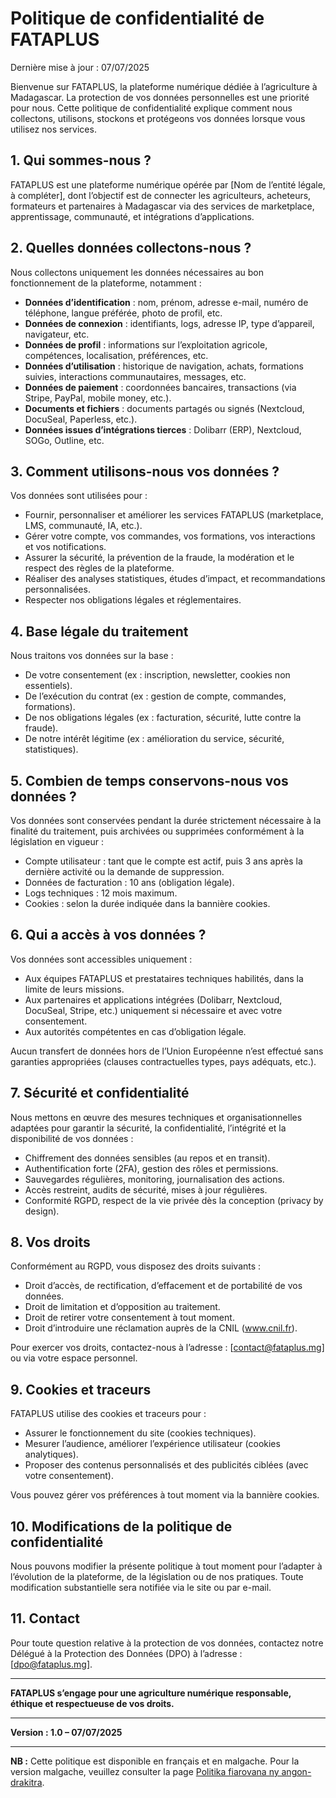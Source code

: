 # Politique de confidentialité de FATAPLUS

Dernière mise à jour : 07/07/2025

Bienvenue sur FATAPLUS, la plateforme numérique dédiée à l’agriculture à Madagascar. La protection de vos données personnelles est une priorité pour nous. Cette politique de confidentialité explique comment nous collectons, utilisons, stockons et protégeons vos données lorsque vous utilisez nos services.

## 1. Qui sommes-nous ?

FATAPLUS est une plateforme numérique opérée par [Nom de l’entité légale, à compléter], dont l’objectif est de connecter les agriculteurs, acheteurs, formateurs et partenaires à Madagascar via des services de marketplace, apprentissage, communauté, et intégrations d’applications.

## 2. Quelles données collectons-nous ?

Nous collectons uniquement les données nécessaires au bon fonctionnement de la plateforme, notamment :
- **Données d’identification** : nom, prénom, adresse e-mail, numéro de téléphone, langue préférée, photo de profil, etc.
- **Données de connexion** : identifiants, logs, adresse IP, type d’appareil, navigateur, etc.
- **Données de profil** : informations sur l’exploitation agricole, compétences, localisation, préférences, etc.
- **Données d’utilisation** : historique de navigation, achats, formations suivies, interactions communautaires, messages, etc.
- **Données de paiement** : coordonnées bancaires, transactions (via Stripe, PayPal, mobile money, etc.).
- **Documents et fichiers** : documents partagés ou signés (Nextcloud, DocuSeal, Paperless, etc.).
- **Données issues d’intégrations tierces** : Dolibarr (ERP), Nextcloud, SOGo, Outline, etc.

## 3. Comment utilisons-nous vos données ?

Vos données sont utilisées pour :
- Fournir, personnaliser et améliorer les services FATAPLUS (marketplace, LMS, communauté, IA, etc.).
- Gérer votre compte, vos commandes, vos formations, vos interactions et vos notifications.
- Assurer la sécurité, la prévention de la fraude, la modération et le respect des règles de la plateforme.
- Réaliser des analyses statistiques, études d’impact, et recommandations personnalisées.
- Respecter nos obligations légales et réglementaires.

## 4. Base légale du traitement

Nous traitons vos données sur la base :
- De votre consentement (ex : inscription, newsletter, cookies non essentiels).
- De l’exécution du contrat (ex : gestion de compte, commandes, formations).
- De nos obligations légales (ex : facturation, sécurité, lutte contre la fraude).
- De notre intérêt légitime (ex : amélioration du service, sécurité, statistiques).

## 5. Combien de temps conservons-nous vos données ?

Vos données sont conservées pendant la durée strictement nécessaire à la finalité du traitement, puis archivées ou supprimées conformément à la législation en vigueur :
- Compte utilisateur : tant que le compte est actif, puis 3 ans après la dernière activité ou la demande de suppression.
- Données de facturation : 10 ans (obligation légale).
- Logs techniques : 12 mois maximum.
- Cookies : selon la durée indiquée dans la bannière cookies.

## 6. Qui a accès à vos données ?

Vos données sont accessibles uniquement :
- Aux équipes FATAPLUS et prestataires techniques habilités, dans la limite de leurs missions.
- Aux partenaires et applications intégrées (Dolibarr, Nextcloud, DocuSeal, Stripe, etc.) uniquement si nécessaire et avec votre consentement.
- Aux autorités compétentes en cas d’obligation légale.

Aucun transfert de données hors de l’Union Européenne n’est effectué sans garanties appropriées (clauses contractuelles types, pays adéquats, etc.).

## 7. Sécurité et confidentialité

Nous mettons en œuvre des mesures techniques et organisationnelles adaptées pour garantir la sécurité, la confidentialité, l’intégrité et la disponibilité de vos données :
- Chiffrement des données sensibles (au repos et en transit).
- Authentification forte (2FA), gestion des rôles et permissions.
- Sauvegardes régulières, monitoring, journalisation des actions.
- Accès restreint, audits de sécurité, mises à jour régulières.
- Conformité RGPD, respect de la vie privée dès la conception (privacy by design).

## 8. Vos droits

Conformément au RGPD, vous disposez des droits suivants :
- Droit d’accès, de rectification, d’effacement et de portabilité de vos données.
- Droit de limitation et d’opposition au traitement.
- Droit de retirer votre consentement à tout moment.
- Droit d’introduire une réclamation auprès de la CNIL (www.cnil.fr).

Pour exercer vos droits, contactez-nous à l’adresse : [contact@fataplus.mg] ou via votre espace personnel.

## 9. Cookies et traceurs

FATAPLUS utilise des cookies et traceurs pour :
- Assurer le fonctionnement du site (cookies techniques).
- Mesurer l’audience, améliorer l’expérience utilisateur (cookies analytiques).
- Proposer des contenus personnalisés et des publicités ciblées (avec votre consentement).

Vous pouvez gérer vos préférences à tout moment via la bannière cookies.

## 10. Modifications de la politique de confidentialité

Nous pouvons modifier la présente politique à tout moment pour l’adapter à l’évolution de la plateforme, de la législation ou de nos pratiques. Toute modification substantielle sera notifiée via le site ou par e-mail.

## 11. Contact

Pour toute question relative à la protection de vos données, contactez notre Délégué à la Protection des Données (DPO) à l’adresse : [dpo@fataplus.mg].

---

**FATAPLUS s’engage pour une agriculture numérique responsable, éthique et respectueuse de vos droits.**

---

**Version : 1.0 – 07/07/2025**

---

**NB :** Cette politique est disponible en français et en malgache. Pour la version malgache, veuillez consulter la page [Politika fiarovana ny angon-drakitra](#).
